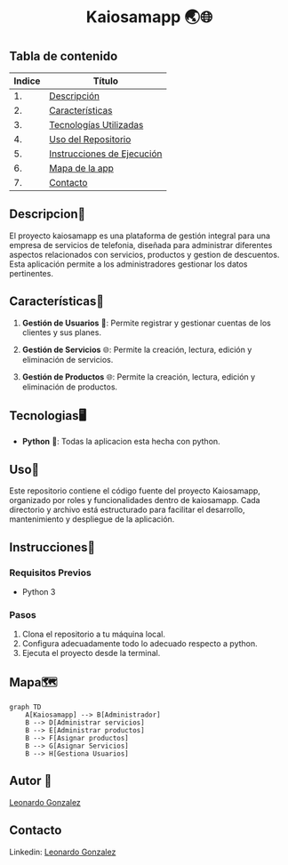 <h1 style="text-align: center;">Kaiosamapp 🌏🌐</h1>

## Tabla de contenido
| Indice | Título  |
|--|--|
| 1. | [Descripción](#Descripcion) |
| 2. | [Características](#Características) |
| 3. | [Tecnologías Utilizadas](#Tecnologias) |
| 4. | [Uso del Repositorio](#Uso) |
| 5. | [Instrucciones de Ejecución](#Instrucciones) |
| 6. | [Mapa de la app](#Mapa) |
| 7. | [Contacto](#Contacto) |

## Descripcion🚀

El proyecto kaiosamapp es una plataforma de gestión integral para una empresa de servicios de telefonia, diseñada para administrar diferentes aspectos relacionados con servicios, productos y gestion de descuentos. Esta aplicación permite a los administradores gestionar los datos pertinentes.

## Características🧮

1. **Gestión de Usuarios** 👥: Permite registrar y gestionar cuentas de los clientes y sus planes.

2. **Gestión de Servicios** 🌐: Permite la creación, lectura, edición y eliminación de servicios.

3. **Gestión de Productos** 🌐: Permite la creación, lectura, edición y eliminación de productos.


## Tecnologias🖥️

- **Python** 🐍: Todas la aplicacion esta hecha con python.

## Uso📝

Este repositorio contiene el código fuente del proyecto Kaiosamapp, organizado por roles y funcionalidades dentro de kaiosamapp. Cada directorio y archivo está estructurado para facilitar el desarrollo, mantenimiento y despliegue de la aplicación.

## Instrucciones📐

### Requisitos Previos

- Python 3

### Pasos

1. Clona el repositorio a tu máquina local. 
2. Configura adecuadamente todo lo adecuado respecto a python.
3. Ejecuta el proyecto desde la terminal.

## Mapa🗺️

```mermaid
graph TD
    A[Kaiosamapp] --> B[Administrador]
    B --> D[Administrar servicios]
    B --> E[Administrar productos]
    B --> F[Asignar productos]
    B --> G[Asignar Servicios]
    B --> H[Gestiona Usuarios]
```

## Autor 👤

[Leonardo Gonzalez](https://github.com/DLeonardoG) 

## Contacto

Linkedin: <a href="https://www.linkedin.com/in/leonardo-gonzalez-302321311/" target="_blank">Leonardo Gonzalez</a>
